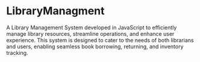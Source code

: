 # LibraryManagment
A Library Management System developed in JavaScript to efficiently manage library resources, streamline operations, and enhance user experience. This system is designed to cater to the needs of both librarians and users, enabling seamless book borrowing, returning, and inventory tracking.
